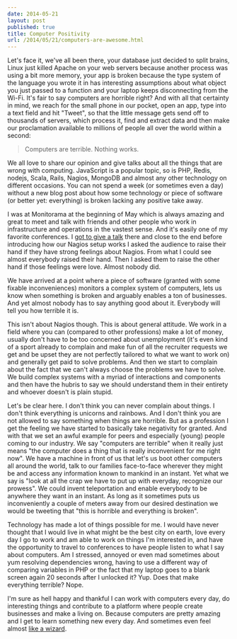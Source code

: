 ```yaml
---
date: 2014-05-21
layout: post
published: true
title: Computer Positivity
url: /2014/05/21/computers-are-awesome.html
---
```


Let's face it, we've all been there, your database just decided to split
brains, Linux just killed Apache on your web servers because another process
was using a bit more memory, your app is broken because the type system of the
language you wrote it in has interesting assumptions about what object you
just passed to a function and your laptop keeps disconnecting from the Wi-Fi.
It's fair to say computers are horrible right? And with all that certainty in
mind, we reach for the small phone in our pocket, open an app, type into a
text field and hit "Tweet", so that the little message gets send off to
thousands of servers, which process it, find and extract data and then make
our proclamation available to millions of people all over the world within a
second:

> Computers are terrible. Nothing works.

We all love to share our opinion and give talks about all the things that are
wrong with computing. JavaScript is a popular topic, so is PHP, Redis, nodejs,
Scala, Rails, Nagios, MongoDB and almost any other technology on different
occasions. You can not spend a week (or sometimes even a day) without a new
blog post about how some technology or piece of software (or better yet:
everything) is broken lacking any positive take away.

I was at Monitorama at the beginning of May which is always amazing and great
to meet and talk with friends and other people who work in infrastructure and
operations in the vastest sense. And it's easily one of my favorite
conferences. I [got to give a talk][monitoramatalk] there and close to the end
before introducing how our Nagios setup works I asked the audience to raise
their hand if they have strong feelings about Nagios. From what I could see
almost everybody raised their hand. Then I asked them to raise the other hand
if those feelings were love. Almost nobody did.

We have arrived at a point where a piece of software (granted with some
fixable inconveniences) monitors a complex system of computers, lets us know
when something is broken and arguably enables a ton of businesses. And yet
almost nobody has to say anything good about it. Everybody will tell you how
terrible it is.

This isn't about Nagios though. This is about general attitude. We work in a
field where you can (compared to other professions) make a lot of money,
usually don't have to be too concerned about unemployment (it's even kind of a
sport already to complain and make fun of all the recruiter requests we get
and be upset they are not perfectly tailored to what we want to work on) and
generally get paid to solve problems. And then we start to complain about the
fact that we can't always choose the problems we have to solve. We build
complex systems with a myriad of interactions and components and then have the
hubris to say we should understand them in their entirety and whoever doesn't
is plain stupid.

Let's be clear here. I don't think you can never complain about things. I
don't think everything is unicorns and rainbows. And I don't think you are not
allowed to say something when things are horrible. But as a profession I get
the feeling we have started to basically take negativity for granted. And with
that we set an awful example for peers and especially (young) people coming to
our industry. We say "computers are terrible" when it really just means "the
computer does a thing that is really inconvenient for me right now".  We have
a machine in front of us that let's us boot other computers all around the
world, talk to our families face-to-face wherever they might be and access any
information known to mankind in an instant. Yet what we say is "look at all
the crap we have to put up with everyday, recognize our prowess".  We could
invent teleportation and enable everybody to be anywhere they want in an
instant. As long as it sometimes puts us inconveniently a couple of meters
away from our desired destination we would be tweeting that "this is horrible
and everything is broken".

Technology has made a lot of things possible for me. I would have never
thought that I would live in what might be the best city on earth, love every
day I go to work and am able to work on things I'm interested in, and have the
opportunity to travel to conferences to have people listen to what I say about
computers. Am I stressed, annoyed or even mad sometimes about yum resolving
dependencies wrong, having to use a different way of comparing variables in
PHP or the fact that my laptop goes to a blank screen again 20 seconds after I
unlocked it? Yup. Does that make everything terrible? Nope.

I'm sure as hell happy and thankful I can work with computers every day, do
interesting things and contribute to a platform where people create businesses
and make a living on. Because computers are pretty amazing and I get to learn
something new every day. And sometimes even feel almost
[like a wizard][wizardtwet].

[wizardtwet]: https://twitter.com/mrtazz/statuses/460423094054973440
[monitoramatalk]: https://vimeo.com/95247023



